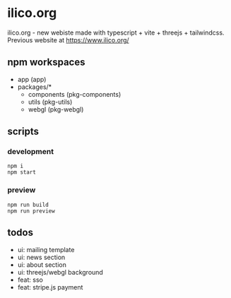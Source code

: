 # ilico.org

ilico.org - new webiste made with typescript + vite + threejs + tailwindcss.
Previous website at https://www.ilico.org/

## npm workspaces

- app (app)
- packages/\*
    - components (pkg-components)
    - utils (pkg-utils)
    - webgl (pkg-webgl)

## scripts

### development

```
npm i
npm start
```

### preview

```
npm run build
npm run preview
```

## todos

- ui: mailing template
- ui: news section
- ui: about section
- ui: threejs/webgl background
- feat: sso
- feat: stripe.js payment

